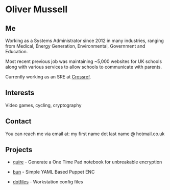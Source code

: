 # Oliver Mussell

## Me
Working as a Systems Administrator since 2012 in many industries, ranging from Medical, Energy Generation, Environmental, Government and Education.

Most recent previous job was maintaining ~5,000 websites for UK schools along with various services to allow schools to communicate with parents.

Currently working as an SRE at [Crossref](https://crossref.org).

## Interests
Video games, cycling, cryptography

## Contact
You can reach me via email at:
my first name dot last name @ hotmail.co.uk

## Projects

- [quire](https://github.com/omussell/quire) - Generate a One Time Pad notebook for unbreakable encryption

- [bun](https://github.com/omussell/bun.nim) - Simple YAML Based Puppet ENC

- [dotfiles](https://github.com/omussell/dotfiles) - Workstation config files
